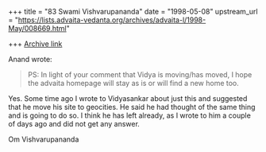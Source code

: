 +++
title = "83 Swami Vishvarupananda"
date = "1998-05-08"
upstream_url = "https://lists.advaita-vedanta.org/archives/advaita-l/1998-May/008669.html"

+++
[Archive link](https://lists.advaita-vedanta.org/archives/advaita-l/1998-May/008669.html)

Anand wrote:

> PS: In light of your comment that Vidya is moving/has moved, I hope
> the advaita homepage will stay as is or will find a new home too.

Yes. Some time ago I wrote to Vidyasankar about just this and suggested that
he move his site to geocities. He said he had thought of the same thing and
is going to do so. I think he has left already, as I wrote to him a couple
of days ago and did not get any answer.

Om
Vishvarupananda

